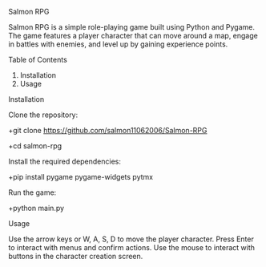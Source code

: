 Salmon RPG

Salmon RPG is a simple role-playing game built using Python and Pygame. The game features a player character that can move around a map, engage in battles with enemies, and level up by gaining experience points.

Table of Contents
1. Installation
2. Usage

Installation

Clone the repository:

+git clone https://github.com/salmon11062006/Salmon-RPG

+cd salmon-rpg

Install the required dependencies:

+pip install pygame pygame-widgets pytmx

Run the game:

+python main.py

Usage

Use the arrow keys or W, A, S, D to move the player character.
Press Enter to interact with menus and confirm actions.
Use the mouse to interact with buttons in the character creation screen.